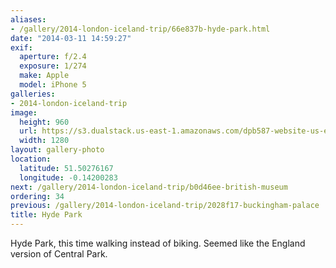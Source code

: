 ```yaml
---
aliases:
- /gallery/2014-london-iceland-trip/66e837b-hyde-park.html
date: "2014-03-11 14:59:27"
exif:
  aperture: f/2.4
  exposure: 1/274
  make: Apple
  model: iPhone 5
galleries:
- 2014-london-iceland-trip
image:
  height: 960
  url: https://s3.dualstack.us-east-1.amazonaws.com/dpb587-website-us-east-1/asset/gallery/2014-london-iceland-trip/66e837b-hyde-park~1280.jpg
  width: 1280
layout: gallery-photo
location:
  latitude: 51.50276167
  longitude: -0.14200283
next: /gallery/2014-london-iceland-trip/b0d46ee-british-museum
ordering: 34
previous: /gallery/2014-london-iceland-trip/2028f17-buckingham-palace
title: Hyde Park
---
```


Hyde Park, this time walking instead of biking. Seemed like the England version of Central Park.
